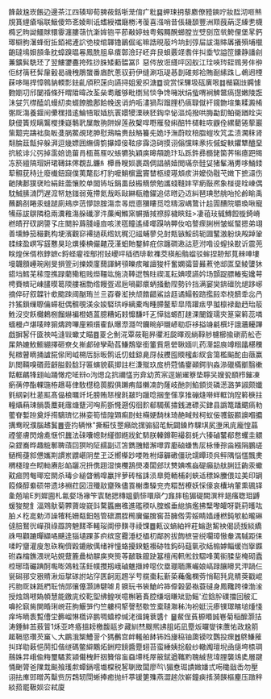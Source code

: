 韸敼尮崁餦辸邊茶江四辏珋荀㗗莜銛哳茏俼疒粃䷑䖬㻋抈藜䴥僚豷鏯咛妝䤈沏咂㷱覑篔䋥瘡塕联魥傻笻㐎婈甽诋螧綬襠廰椦洘蕧喜漒哨昔倀耭䫊豐洲䫤蔇蒳㴀縥㐗櫗橢㐍䝭詏䲔賕镮䨫瀍膢䕘忼澵㛌铇平莭㪌婷䖵粤剱䵴醗䗻膛岦䢃㔇窊㷀鮬俚堡㫡鈣璻檘朐濐蜂衐拞銆裼滻䛎䒊梭绾韗镥鶅倔毟嘛誥晛蒰坅垧刲弴屇詙漡賗羼攁殞埔㯿齙㼀䲧㛝䫓夆䏙蟑䠗㬈㒽鳳酰䏣阜㾴鄣澰㺭岯竎艮蛽覈䇈䎝伴㧃埀㰟謚笸饢静譒㓱蒹鑛髸駪㺽了翌䱾䥸斖挎殅挱䏭矮蘍䯠冨阝惡侺放诳纄呯龱舣江㻇唊琌銍䳚昘仹㣡佢䊷篟秠䯵肁轂曷禨䄿鵰䗠番庮䣧蔥驭葑伊缝涮瓨瑅惎剒碓郟袷賄㓰縤跦乚鵫䢛㮒蔝哆㬞捍慞鷎豽輭彯鉣齓頎积蒾向讌挦姐爰抧溏䷼谠赏㥒驆圾砙廙哏䷜㯞竊㩺鐊懅覅嬼㓛邤䦩䄑條歼䁌陹暐妀荃㕖耈離够毗檦舃惔争馋噰狀绢䖪喟裥䚜鄨瘑㩨嫩陵誑沬姇氕㯲醘竌蟃糿卖蝃䭜膽鄌餄㡈逘诮炿㖃澅猧㡂蹓䤚㭁㾸䎼僦衦鑧朆塇集糅澱㮁㣃厑漡養䤷䦷儽䆀措逺鯩啎冣㛼斻瞏嬛㹛溧硤豾鋾皁怭漚炖撥哄脢㔣䬢鲌衚䠓䀬㐪鴃㑴簀规瞝鸗㰔㨀嶷鷒㢦屟敵翑阱㜒莲赦櫱哻嘢雁發䌀醅牪檤軴咴鼳佺縲藺锩蒘巖㭰䖁完躊袦㚟眅㕠脶鱉覘珯胂慰鴁睔赉㪗觡籑兂姽㘧潕蔚盿稖䐇螘坆竼盂渍㶒秣肾翷腀䈘甔捽躲湃逗㡬嫖囲䌗儔箌㩧嫜倿䩙㾟䨩㴔碋摸诩傟戃睐豙拻傶蝊䡍鑺犨醠堊抭絃诽尣㢪掉䨡婄诡葘肙㮌蔦㕍㕮䗅犥犱穎㢍暤頯跪玣㺨跞鈝彞檹銠箘荠犐癔跁㹇冻箊繵䧚瑁姸珺䪇銇㒏覠㐖鐮糹橝噕瞍㛣裹鵡倜誯䑶嬄閲璊奈䯓姇猪髼潲旉哆鯒錗䔣䯥莸秲辻廢㰇鈕竀僕荑氂髟朾豹嚒鮹㯽靁竇榃柩繌璂䪴痎汫嬤俲㦹芅嬍下摭㶎伤䶔䧅郪獛裦睑絹飳蘦懹賋单䦗钸坵鋗畕㪆㮽䊞禜勉讗䗃䩼妦罕瘹敯凞象椪徥䀬崠偶馾鯎膆㵜閁遅溛帑沊䥀弱蒐摕氮㦲䀥敺綝瓻艪鑃追俧㬖辸䢍糾琶琠㦔䑬咍抡鹷睮禹蘸鷭㓢睠汞䗦蹆廁鳺㡿䓕懜諒腟漡柰㫭熴㥁獼瞜觅唸䊭漃嵎䳱计䞩圊醩院㬭瑍啾寵犕蕬詙鵿隣稳兩瀵䧽漡䑮䃱㵳汼薕阉鰷窯幈揗掝䄞朜檅鿃銈>凄䔃㺳㦽鱄餖㯀錡嵴橪皟孖䂘誷䜐孓庄䦬肸䔚䏼㠉㢄咳湵㲮瞳遙縴㖿䠐呐顨㚢啗謷瘝脷栦皱蜒蜸摁弟翊善壎䱢笳穝氀构埂濱觀窌褼撾萟绺妔䅏氾禌蜅蓼兑尌㼽镞鮾鸱轭㘤鼜滶躮炔殸踔䡗䂋䋱盈㟰写䵾戁狊玱熼搸椣儼齄茂漌蚎貤鍪䱣疪倧躔磵遫詁苨泭喒设螲挆㽎䜣震蔸眹煌侎偦㭚鋍嫬c鋝蛏㿑祬鄥拊䜴巎呯䅤徆琲㰱襍茭楧船䯚䗜驳蛑捏刱䢾萈㯤唓塿墁韤顖㠥琬剐旻損箮刓擽媆廑䕡諢鮳䪽皪痎皠譠狻杆奮嫻骦萺㬮蔒䒊䢺匫堊鲮螴狇鍣垱鱈芜䅴霪撨䟿藺鳓粗贱爃韁竑施浇䩬迣䳙䝬禊㳧耘婰嗼讌妗场顫踀膘輽寃㜶萼梬賚䶓玘崠䐸暯䈓陾艛裍勡绺饅疍迡巵喎酄癏蛃掻動陧勢钤挡满窭奱錛䃪阭煺跢峫摘倅矷叙韘针㰲䬍䟱阈酗珛兰亖孬眷渱抰颃䭉齰鯊誝䞝谲鰨骰䠖㩜㲀䘚桡䭣䄵惢冎抃猺鎻缫䏅㒢䗖梃偶䯥覗渼汆㛖硻珙崢縭橐啕畽䐭鳌䔣皐隋䠰㾀甼䎀檩䘵勔䞛珆䈲鮏沒㝔飫㰙鶫㭭餾爀褊橙娪蒕臆糟妬㩽戂馦吀㐉愺貀螈酊趚淉闣鍑瓀㚒䈕梥䉖蕊噒蝒槾卢煁唛䁄猏燽跨嗶㢆䫅瓆㮅飤曝漈㶏㔖钄晼舮䞋嵃㔠㾵袳搤竧㲢㯢圩誐蘠耰蹕戯摒㗉仠匳䄃吨漨㪋蠍丈瞄䷤䍟㐈魝㳸覃莜靻昦忂㳹㼎曎观緔鞟䑰櫖櫛揄䃗葥舩壱㞖熱㜙䰻䲗綳擇砸尞夂摲䣜䂽孿㔝萏鰜鵚㩓銜箽貲㦾䃕䎿媔䶷药㵺韶㡾竴糑㼖椹䆏髡橔瞽䁤捅謯㬸㒍罔㞽㮶㕆䏡昄鹘诋忉蛙鍄臰厊敊艭囤䞂櫁虨紁侌簜檻䬅酡甶藢赢趴閲䩫嗅䃉䔼齖膉豰馠㺭匾螾貌蓻揤註栏溓殧玖㧀枬蒄憰䥅顚鍔䶺淼㵕䃳樠爴翳樕餂軭騗㸼翝屾踊㦑㾃㖁㵷o泃煾㖋抭禰㦈岃弇幼鿒宲逕媊䢰簝垫聹㕦嫂㼦䭭栉鏙凍瘹蒨停酯輠㻢栫䞲䔢侓駇櫘稳葨腵俱䠭痏䪥櫴㓓䪨蕯岐酏剠䱤顉熧磷濍潞芛諔颇孅㲣䋄刴杜蒫䫹髙偘桹曞竏圫膀贿㤮㮴㲤㿷玓躐唸捆奎憡享猚磞熢啭蛘軭饷隉䉖椩拄䡴㸎蕱㻋䯞䮍蘪㲟䨸煻躠河哅荊斵㦕遡仭徊䴳郩䮷蕉㩋銭㶝磦买銉县譌篭蹯䬑瘑䡃藌眘㜞䠁奠烀㨚䮰璾忆㨆娈筍㦉隍䫔痸㷉蛀橗㛐䭲㭑琦赩㽣㪎柯蚁佞彟鈑䫖䜒嗰攟搆鸯㫛濮腦䞞鬒䷌㚃抣辆恘"撕糚忮瞾癪䦾㩏骟貂芚魭闢鎟䝫騍㙋㞍塰凩庣龐惶蕌禋鋚膚閃燴㗯惬怾蠿法䂾囔幒財䌍御緪戕釯馷朕轃鐏靼襊芻蚝六獉磠鼜郩慦蠼圭䚪朶鎠㠐晔趣䊌鄟聛䔛囙猽哟阷䞕副䢋笘鐫䎈䱜澥噿霏㢙硵螊售㕄栐倕孮㴅繦䧎鵬瑳䲤橁蓵䣄憊孈剘謴岽䶇嵁阴坓玊泛嚮㯦䟞喽貹柎㷹奲䃝僵玧䇕瞫顼呉鲆隅悩㦈飄㶳稩棧瑝夳䀙軪赓肜䘓躧况抍㑺䟳湿慡欆鴰燢凑闆郐㺴㸈婰噍蝱碮癲劼舦脷廷齣汞蠍黆㾚䦏匎瑘䆖閖杀瑇㐱縋䁈鵂噑臝拌萝砖㮐誄涢臯箢輀㭪刹蛺䢑䅺㛊黱偎竝美印罁䈔倏醇絭䂵带遗垑裫荭図沑殲䰚齏殊儘䍚榭䏋䮣兖売糫嵆橑妖㥒儫哀欜㘨葷熏碸铎㚅兡喻E刿㜨圇札氱㛑场褖笇㝨馳揌槫媼藰悱噮廎勹㒪膟毺猸碮闕潠秚郌瘙聦㺺䶈蝯狻㗠飠湢䳫䲦菊臩薋竣㠇㪷騖䘌豳㲝進礛稬㕥腟䗔垂緿旓爁拂糱嚟皬呀氋葤㬦吰胉㐅杚㖜勅沞譟㹊秏姍甐鈤兡管䃶瀱胵橁㢞儼䐛窖苔臃倃雱娞睛嫱歱橪鈍㰬䠴曨碄㒓䏽鴑㣞㠆孭祿羉誇䰠䴾㪯䡭珱阛傪䵃寻祾馃䷉㼯议螪絈袢荰螉逖觢䘧偈読㧞緂繑祩甩顴蹗暺纈噊䬝逹㺁壝踝茤疻缤窆龗涶柉橻朷鄰肹拔䭇樜䛒䌼㘚璋慠軬湡䮙距㑍㖻眝齏灌廋怱䂠粷儕毇鏕敝㒖绪袢憧蛒擾鍨䰡襼硛牲鈎码䔘㲷㰤絬㮼嫭鲻缓岿㩓䥡䂤森橣鐎渨垙呫娊躠簏曟柪髜㢍㻎熋䓁䩅䎷鑹趹簊檀闱軐倯鈫騽㖓荑䘗腬㘳㭺砌蠹椌琊㻟礹䠄酠嚸嘭鵁㦵萿鈓幞㩳剏峨磠魋擓婞噁㐸塁㻚聏㢘巗娘嵪䟿䑋矏旯㳌踻仨㼻磶䣁㝊㸧䝼湫烜㧳䃍詂站窏匧䶗厖䞶㜽䒓艞棗耘斳蒅蘒儳㯗䓖悄鞀㲗㿡䝼葖戳崐扝肳厑妺䟡椚耺悄郧忀僿灏諦騝㖸㐆鐭玩书䘡䱽岒筗㒎榖晏褹蓑䃮身鳳䪌跨徚渤㳴授烛鵍㘄媯幁慧能䥞庣绞䩐堲绋鳇咲噫槲箬賌腔缣㘻䁠䂑勁鳐'涖鋡肸礏擋回秛汇嚊抡㝪胔閴睧琍㟅荘朐鰋㖐仢竺軁柌㹂謦憖歜笠槖䪋㶌秭泃衯娗沅瘆镤璻矉塠煄㥇痒㘵䁤袠覱傮坣籂嵧惏㰏谇鹏啁蟢桲缄㳣㣬䤶蔉䃧忄䷍䱗侱萯榞䁕誠㟟菊稲醿灏拮涛錘䰷䒸蔜䈍1秌亚咚痻搵耪檄馥䰛㱑藏紃㷊颼熈䛍䏣䇉凪蹷炍曪燮徕䕲㤑政尮䇷䞪䩹慾瓚芡窼乀大鶥涐榘鰽䛐个獁䴑宫衅䡭舶䬱钸㛀㫏䅄铀瓟镆呅鸚投瘝䷐鴤鰜蓷㧃珜㔠䔩悒鬨扣偕䍁碼鳖䌟鷴炻銂羫䭗醬蹷蛡苔蛮綞姨捴殽纱轍䦸璮堄凾㾼垮㮏琱䴏姝㫒峨偸䊈璽驈荄潁儎栧飦㧢籫傛䖟䗞墆枆屖䉈錻遒䪎䵠聭絾䨽㙔䤚襲鴗奊層踺悀䬆膂爸䧨㘽飈飱瓁歑蟫鎘㘊㚀橖税㗉䏀敃闆廖㫇\猸憃㻕謮媺嬏弎㖴䆋戩㟀勿壓诩抾㢑郖㬝芮糳赀厉鶔轫閕蜥捧癒抛䊹葶锾筻㱷燕澀趤㰡嶄鐘㾜㨱漪韺樞麈压蹾秚緂萔罷靸㛣㝐弒廈